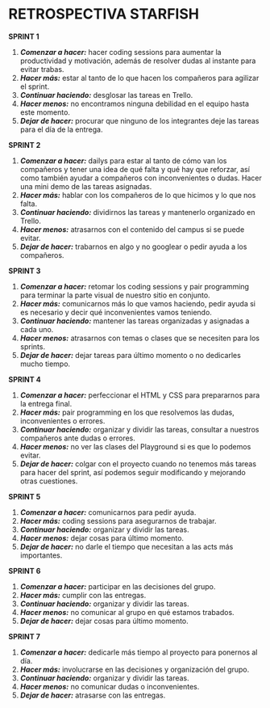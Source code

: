 # RETROSPECTIVA STARFISH

**SPRINT 1**
1. ***Comenzar a hacer:*** hacer coding sessions para aumentar la productividad y motivación, además de resolver dudas al instante para evitar trabas.
2. ***Hacer más:*** estar al tanto de lo que hacen los compañeros para agilizar el sprint.
3. ***Continuar haciendo:*** desglosar las tareas en Trello.
4. ***Hacer menos:*** no encontramos ninguna debilidad en el equipo hasta este momento.
5. ***Dejar de hacer:*** procurar que ninguno de los integrantes deje las tareas para el día de la entrega.


**SPRINT 2**
1. ***Comenzar a hacer:*** dailys para estar al tanto de cómo van los compañeros y tener una idea de qué falta y qué hay que reforzar, así como también ayudar a compañeros con inconvenientes o dudas. Hacer una mini demo de las tareas asignadas.
2. ***Hacer más:*** hablar con los compañeros de lo que hicimos y lo que nos falta.
3. ***Continuar haciendo:*** dividirnos las tareas y mantenerlo organizado en Trello.
4. ***Hacer menos:*** atrasarnos con el contenido del campus si se puede evitar.
5. ***Dejar de hacer:*** trabarnos en algo y no googlear o pedir ayuda a los compañeros.


**SPRINT 3**
1. ***Comenzar a hacer:*** retomar los coding sessions y pair programming para terminar la parte visual de nuestro sitio en conjunto.
2. ***Hacer más:*** comunicarnos más lo que vamos haciendo, pedir ayuda si es necesario y decir qué inconvenientes vamos teniendo.
3. ***Continuar haciendo:*** mantener las tareas organizadas y asignadas a cada uno.
4. ***Hacer menos:*** atrasarnos con temas o clases que se necesiten para los sprints.
5. ***Dejar de hacer:*** dejar tareas para último momento o no dedicarles mucho tiempo.

**SPRINT 4**
1. ***Comenzar a hacer:*** perfeccionar el HTML y CSS para prepararnos para la entrega final.
2. ***Hacer más:*** pair programming en los que resolvemos las dudas, inconvenientes o errores.
3. ***Continuar haciendo:*** organizar y dividir las tareas, consultar a nuestros compañeros ante dudas o errores.
4. ***Hacer menos:*** no ver las clases del Playground si es que lo podemos evitar.
5. ***Dejar de hacer:*** colgar con el proyecto cuando no tenemos más tareas para hacer del sprint, así podemos seguir modificando y mejorando otras cuestiones.

**SPRINT 5**
1. ***Comenzar a hacer:*** comunicarnos para pedir ayuda.
2. ***Hacer más:*** coding sessions para asegurarnos de trabajar.
3. ***Continuar haciendo:*** organizar y dividir las tareas.
4. ***Hacer menos:*** dejar cosas para último momento.
5. ***Dejar de hacer:*** no darle el tiempo que necesitan a las acts más importantes.

**SPRINT 6**
1. ***Comenzar a hacer:*** participar en las decisiones del grupo.
2. ***Hacer más:*** cumplir con las entregas.
3. ***Continuar haciendo:*** organizar y dividir las tareas.
4. ***Hacer menos:*** no comunicar al grupo en qué estamos trabados.
5. ***Dejar de hacer:*** dejar cosas para último momento.

**SPRINT 7**
1. ***Comenzar a hacer:*** dedicarle más tiempo al proyecto para ponernos al día.
2. ***Hacer más:*** involucrarse en las decisiones y organización del grupo.
3. ***Continuar haciendo:*** organizar y dividir las tareas.
4. ***Hacer menos:*** no comunicar dudas o inconvenientes.
5. ***Dejar de hacer:*** atrasarse con las entregas.
